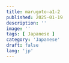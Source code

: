 ```yaml
---
title: marugoto-a1-2
published: 2025-01-19
description: ''
image: ''
tags: [ Japanese ]
category: 'Japanese'
draft: false
lang: 'jp'
---
```

